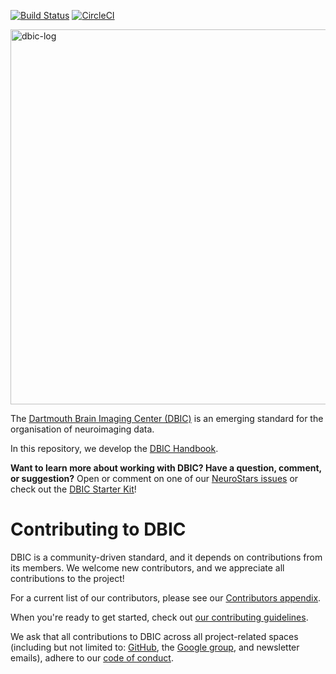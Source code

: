 [![Build Status](https://travis-ci.com/dbic/handbook.svg?branch=master)](https://travis-ci.com/dbic/handbook)
[![CircleCI](https://circleci.com/gh/dbic/handbook.svg?style=svg)](https://circleci.com/gh/dbic/handbook)


<img src="./DBIC_logo/DBIC_logo_black_transparent_background_crop.png" alt="dbic-log" width="600"/>

The [Dartmouth Brain Imaging Center (DBIC)](https://dartmouth.edu/dbic) is an emerging standard for the
organisation of neuroimaging data.

In this repository, we develop the
[DBIC Handbook](https://dbic-handbook.readthedocs.io/en/latest/).

**Want to learn more about working with DBIC? Have a question, comment, or suggestion?**
Open or comment on one of our [NeuroStars issues](https://neurostars.org/tags/bids) or check out the [DBIC Starter Kit](https://github.com/dbic/bids-starter-kit)!

# Contributing to DBIC

DBIC is a community-driven standard, and it depends on contributions from its members.
We welcome new contributors, and we appreciate all contributions to the project!

For a current list of our contributors, please see our [Contributors appendix](https://github.com/dbic/handbook/blob/master/src/99-appendices/01-contributors.md).

When you're ready to get started, check out [our contributing guidelines](https://github.com/dbic/handbook/blob/master/CONTRIBUTING.md).

We ask that all contributions to DBIC across all project-related spaces (including but not limited to:
[GitHub](https://github.com/dbic),
the [Google group](https://groups.google.com/forum/#!forum/bids-discussion), and newsletter emails),
adhere to our [code of conduct](https://github.com/dbic/handbook/blob/master/CODE_OF_CONDUCT.md).
